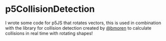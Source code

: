 # p5CollisionDetection
I wrote some code for p5JS that rotates vectors, this is used in combination with the library for collision detection created by [@bmoren](https://github.com/bmoren/p5.collide2D) to calculate collisions in real time with rotating shapes!
